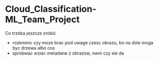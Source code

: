 # Cloud_Classification-ML_Team_Project

Co trzeba jeszcze zrobić

- rozkminic czy moze brac pod uwage czesc obrazu, bo na dole moga byc drzewa albo cos
- sprobwac wziac metadane z obrazow, nwm czy sie da
  
